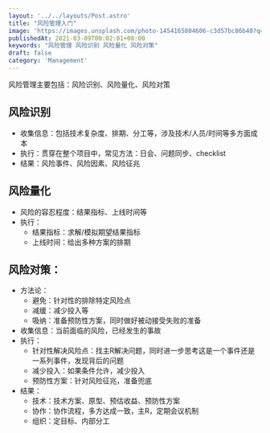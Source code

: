 ```yaml
---
layout: '../../layouts/Post.astro'
title: "风险管理入门"
image: 'https://images.unsplash.com/photo-1454165804606-c3d57bc86b40?q=10'
publishedAt: 2021-03-09T00:02:01+08:00
keywords: "风险管理 风险识别 风险量化 风险对策"
draft: false
category: 'Management'
---
```


风险管理主要包括：风险识别、风险量化、风险对策

## 风险识别
* 收集信息：包括技术复杂度、排期、分工等，涉及技术/人员/时间等多方面成本
* 执行：贯穿在整个项目中，常见方法：日会、问题同步、checklist
* 结果：风险事件、风险因素、风险征兆

## 风险量化
* 风险的容忍程度：结果指标、上线时间等
* 执行：
    * 结果指标：求解/模拟期望结果指标
    * 上线时间：给出多种方案的排期

## 风险对策：
* 方法论：
    * 避免：针对性的排除特定风险点
    * 减缓：减少投入等
    * 吸纳：准备预防性方案，同时做好被动接受失败的准备
* 收集信息：当前面临的风险，已经发生的事故
* 执行：
    * 针对性解决风险点：找主R解决问题，同时进一步思考这是一个事件还是一系列事件，发现背后的问题
    * 减少投入：如果条件允许，减少投入
    * 预防性方案：针对风险征兆，准备兜底
* 结果：
    * 技术：技术方案、原型、预估收益、预防性方案
    * 协作：协作流程，多方达成一致，主R，定期会议机制
    * 组织：定目标、内部分工
